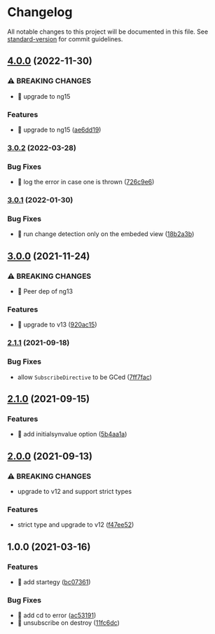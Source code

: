 # Changelog

All notable changes to this project will be documented in this file. See [standard-version](https://github.com/conventional-changelog/standard-version) for commit guidelines.

## [4.0.0](https://github.com/ngneat/subscribe/compare/v3.0.2...v4.0.0) (2022-11-30)


### ⚠ BREAKING CHANGES

* 🧨 upgrade to ng15

### Features

* 🎸 upgrade to ng15 ([ae6dd19](https://github.com/ngneat/subscribe/commit/ae6dd19240533781d1b0ce291d73553b6c97d4ed))

### [3.0.2](https://github.com/ngneat/subscribe/compare/v3.0.1...v3.0.2) (2022-03-28)


### Bug Fixes

* 🐛 log the error in case one is thrown ([726c9e6](https://github.com/ngneat/subscribe/commit/726c9e69315915cdb3765b62a1c8d851bdb613ca))

### [3.0.1](https://github.com/ngneat/subscribe/compare/v3.0.0...v3.0.1) (2022-01-30)


### Bug Fixes

* 🐛 run change detection only on the embeded view ([18b2a3b](https://github.com/ngneat/subscribe/commit/18b2a3b1027f6c59d07df26d175426fc837cb9e9))

## [3.0.0](https://github.com/ngneat/subscribe/compare/v2.1.1...v3.0.0) (2021-11-24)


### ⚠ BREAKING CHANGES

* 🧨 Peer dep of ng13

### Features

* 🎸 upgrade to v13 ([920ac15](https://github.com/ngneat/subscribe/commit/920ac15adf5ad898c13c24cf80c5e685ac5110fe))

### [2.1.1](https://github.com/ngneat/subscribe/compare/v2.1.0...v2.1.1) (2021-09-18)


### Bug Fixes

* allow `SubscribeDirective` to be GCed ([7ff7fac](https://github.com/ngneat/subscribe/commit/7ff7fac9e0a762bffbf3b97c0c1061c9350ad668))

## [2.1.0](https://github.com/ngneat/subscribe/compare/v2.0.0...v2.1.0) (2021-09-15)


### Features

* 🎸 add initialsynvalue option ([5b4aa1a](https://github.com/ngneat/subscribe/commit/5b4aa1af562390d5d1110879a65945834019c08d))

## [2.0.0](https://github.com/ngneat/subscribe/compare/v1.0.0...v2.0.0) (2021-09-13)


### ⚠ BREAKING CHANGES

* upgrade to v12 and support strict types

### Features

* strict type and upgrade to v12 ([f47ee52](https://github.com/ngneat/subscribe/commit/f47ee527114eb11519f3fc0737d8bd874fadfa45))

## 1.0.0 (2021-03-16)


### Features

* 🎸 add startegy ([bc07361](https://github.com/ngneat/subscribe/commit/bc073611516f7d03108e16750f5335ee279be6cf))


### Bug Fixes

* 🐛 add cd to error ([ac53191](https://github.com/ngneat/subscribe/commit/ac53191108688aff109cf2fdd6866f96a5084895))
* 🐛 unsubscribe on destroy ([11fc6dc](https://github.com/ngneat/subscribe/commit/11fc6dc37abc4365edf1856c9bb0ec4426f0bfc9))
